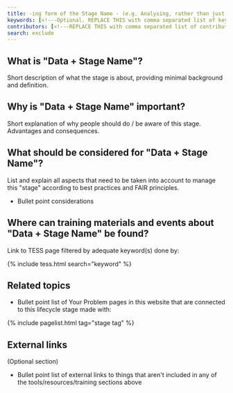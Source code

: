 ```yaml
---
title: -ing form of the Stage Name - (e.g. Analysing, rather than just Analyse)
keywords: [<!---Optional. REPLACE THIS with comma separated list of keywords--->]
contributors: [<!---REPLACE THIS with comma separated list of contributors--->]
search: exclude
---
```


## What is "Data + Stage Name"? <!-- Edit this heading (e.g. What is Data Analysis?) and write your text below it -->
Short description of what the stage is about, providing minimal background and definition.

## Why is "Data + Stage Name" important? <!-- Edit this heading (e.g. Why is Data Analysis important?) and write your text below it -->
Short explanation of why people should do / be aware of this stage. Advantages and consequences.

## What should be considered for "Data + Stage Name"? <!-- Edit this heading (e.g. What should be considered for Data Analysis?) and write your text below it -->
List and explain all aspects that need to be taken into account to manage this "stage" according to best practices and FAIR principles.
* Bullet point considerations

## Where can training materials and events about "Data + Stage Name" be found? <!-- Edit this heading (e.g. Where can training materials and events about Data Analysis be found?) and write your text below it -->
Link to TESS page filtered by adequate keyword(s) done by:

{% include tess.html search="keyword" %} <!-- e.g. {% include tess.html search="Data Analysis" %} -->

## Related topics
* Bullet point list of Your Problem pages in this website that are connected to this lifecycle stage made with:

{% include pagelist.html tag="stage tag" %} <!-- e.g. {% include pagelist.html tag="analyse" %} -->

## External links <!-- Put this heading between the symbols used for this sentence if you don't use this paragraph -->
(Optional section)
* Bullet point list of external links to things that aren't included in any of the tools/resources/training sections above
